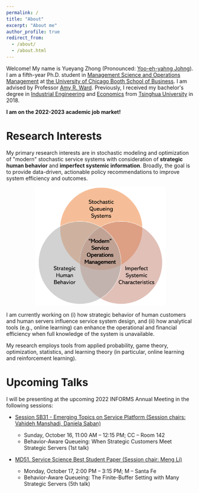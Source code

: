 ```yaml
---
permalink: /
title: "About"
excerpt: "About me"
author_profile: true
redirect_from: 
  - /about/
  - /about.html
---
```


Welcome! My name is Yueyang Zhong (Pronounced: [Yoo-eh-yahng Johng](https://translate.google.com/?hl=en&tab=TT&sl=en&tl=zh-CN&text=Yueyang%20Zhong&op=translate)). I am a fifth-year Ph.D. student in [Management Science and Operations Management](https://www.chicagobooth.edu/phd/dissertation-areas/management-science-and-operations-management) at [the University of Chicago Booth School of Business](https://www.chicagobooth.edu). I am advised by Professor [Amy R. Ward](https://www.chicagobooth.edu/faculty/directory/w/amy-ward). Previously, I received my bachelor's degree in [Industrial Engineering](https://www.ie.tsinghua.edu.cn/eng) and [Economics](https://www.sem.tsinghua.edu.cn/en) from [Tsinghua University](https://www.tsinghua.edu.cn/en) in 2018.  

**I am on the 2022-2023 academic job market!**

# Research Interests
My primary research interests are in stochastic modeling and optimization of "modern" stochastic service systems with consideration of **strategic human behavior** and **imperfect systemic information**. Broadly, the goal is to provide data-driven, actionable policy recommendations to improve system efficiency and outcomes. 

<p align="center">
<img src='website.png' width='350'>
</p>

I am currently working on (i) how strategic behavior of human customers and human servers influence service system design, and (ii) how analytical tools (e.g., online learning) can enhance the operational and financial efficiency when full knowledge of the system is unavailable. 

My research employs tools from applied probability, game theory, optimization, statistics, and learning theory (in particular, online learning and reinforcement learning). 


# Upcoming Talks
I will be presenting at the upcoming 2022 INFORMS Annual Meeting in the following sessions: 
- [Session SB31 - Emerging Topics on Service Platform (Session chairs: Vahideh Manshadi, Daniela Saban)](https://www.abstractsonline.com/pp8/?__hstc=194041586.26d432e6e1461cbb4404a540a9b0c1e1.1657821478539.1661982061825.1661987443359.66&__hssc=194041586.2.1661987443359&__hsfp=4151869950&hsCtaTracking=025ee829-9db5-4f89-95dc-637573ec15db%7Cea016d7d-8b17-4156-8c3b-c1c801f2ba1f#!/10693/session/1064) 
  - Sunday, October 16, 11:00 AM – 12:15 PM; CC – Room 142 
  - Behavior-Aware Queueing: When Strategic Customers Meet Strategic Servers (1st talk)

- [MD51. Service Science Best Student Paper (Session chair: Meng Li)](https://www.abstractsonline.com/pp8/?__hstc=194041586.26d432e6e1461cbb4404a540a9b0c1e1.1657821478539.1661982061825.1661987443359.66&__hssc=194041586.2.1661987443359&__hsfp=4151869950&hsCtaTracking=025ee829-9db5-4f89-95dc-637573ec15db%7Cea016d7d-8b17-4156-8c3b-c1c801f2ba1f#!/10693/session/1526) 
  - Monday, October 17, 2:00 PM – 3:15 PM; M – Santa Fe 
  - Behavior-Aware Queueing: The Finite-Buffer Setting with Many Strategic Servers (5th talk)










